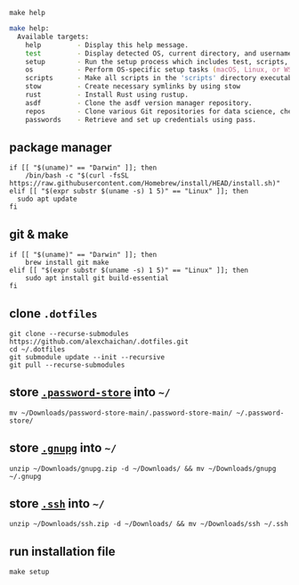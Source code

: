`make help`

```zsh
make help:
  Available targets:
    help         - Display this help message.
    test         - Display detected OS, current directory, and username.
    setup        - Run the setup process which includes test, scripts, symlinks, alacritty, and os.
    os           - Perform OS-specific setup tasks (macOS, Linux, or WSL).
    scripts      - Make all scripts in the 'scripts' directory executable and symlink them to '/usr/local/bin/'.
    stow         - Create necessary symlinks by using stow
    rust         - Install Rust using rustup.
    asdf         - Clone the asdf version manager repository.
    repos        - Clone various Git repositories for data science, cheatsheets, templates, and Pandoc filters.
    passwords    - Retrieve and set up credentials using pass.
```

## package manager

```
if [[ "$(uname)" == "Darwin" ]]; then
    /bin/bash -c "$(curl -fsSL https://raw.githubusercontent.com/Homebrew/install/HEAD/install.sh)"
elif [[ "$(expr substr $(uname -s) 1 5)" == "Linux" ]]; then
  sudo apt update
fi
```

## git & make

```
if [[ "$(uname)" == "Darwin" ]]; then
    brew install git make
elif [[ "$(expr substr $(uname -s) 1 5)" == "Linux" ]]; then
    sudo apt install git build-essential
fi
```

## clone `.dotfiles`

```
git clone --recurse-submodules https://github.com/alexchaichan/.dotfiles.git
cd ~/.dotfiles
git submodule update --init --recursive
git pull --recurse-submodules
```

## store [`.password-store`](https://github.com/alexchaichan/.password-store/archive/refs/heads/main.zip) into `~/`

`mv ~/Downloads/password-store-main/.password-store-main/ ~/.password-store/`

## store [`.gnupg`](https://drive.proton.me/urls/1K1QVY03ZC#8nRtoDHTIi6J) into `~/`

```
unzip ~/Downloads/gnupg.zip -d ~/Downloads/ && mv ~/Downloads/gnupg ~/.gnupg
```

## store [`.ssh`](https://drive.proton.me/urls/ZMK4QJ66H4#OTp4ouSzq31D) into `~/`

```
unzip ~/Downloads/ssh.zip -d ~/Downloads/ && mv ~/Downloads/ssh ~/.ssh
```

## run installation file

`make setup`

